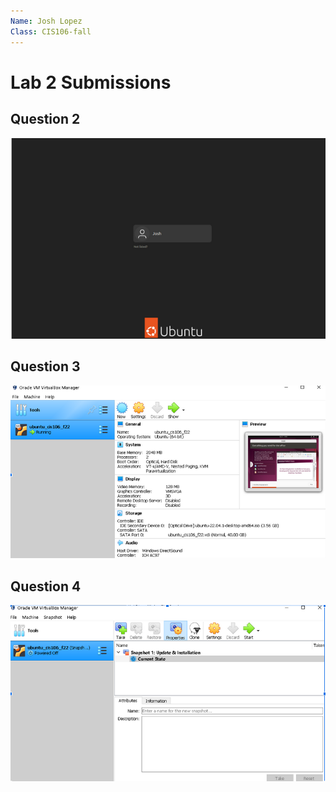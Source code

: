 ```yaml
---
Name: Josh Lopez
Class: CIS106-fall
---
```


# Lab 2 Submissions

## Question 2

![lab2.1](Lab2.1.png)

## Question 3

![Lab2.2](Lab2.2.png)

## Question 4

![Lab2.3](Lab2.3.png)
